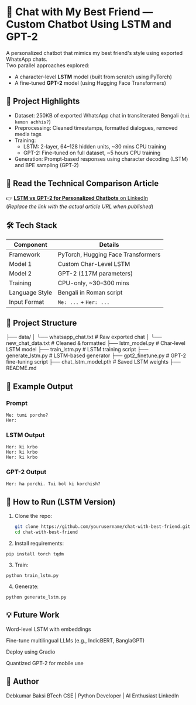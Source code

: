 # 🧠 Chat with My Best Friend — Custom Chatbot Using LSTM and GPT-2

A personalized chatbot that mimics my best friend's style using exported WhatsApp chats.  
Two parallel approaches explored:
- A character-level **LSTM** model (built from scratch using PyTorch)
- A fine-tuned **GPT-2** model (using Hugging Face Transformers)

## 📌 Project Highlights

- Dataset: 250KB of exported WhatsApp chat in transliterated Bengali (`tui kemon achhis?`)
- Preprocessing: Cleaned timestamps, formatted dialogues, removed media tags
- Training:
  - LSTM: 2-layer, 64–128 hidden units, ~30 mins CPU training
  - GPT-2: Fine-tuned on full dataset, ~5 hours CPU training
- Generation: Prompt-based responses using character decoding (LSTM) and BPE sampling (GPT-2)

## 📖 Read the Technical Comparison Article

👉 [**LSTM vs GPT-2 for Personalized Chatbots** on LinkedIn](https://www.linkedin.com/in/debkumar-baksi)  
(*Replace the link with the actual article URL when published*)

## 🛠️ Tech Stack

| Component      | Details                         |
|----------------|----------------------------------|
| Framework      | PyTorch, Hugging Face Transformers |
| Model 1        | Custom Char-Level LSTM           |
| Model 2        | GPT-2 (117M parameters)           |
| Training       | CPU-only, ~30–300 mins           |
| Language Style | Bengali in Roman script          |
| Input Format   | `Me: ...` + `Her: ...`           |

## 📂 Project Structure

├── data/
│ └── whatsapp_chat.txt # Raw exported chat
│ └── new_chat_data.txt # Cleaned & formatted
├── lstm_model.py # Char-level LSTM model
├── train_lstm.py # LSTM training script
├── generate_lstm.py # LSTM-based generator
├── gpt2_finetune.py # GPT-2 fine-tuning script
├── chat_lstm_model.pth # Saved LSTM weights
├── README.md


## 🧪 Example Output

### Prompt
```
Me: tumi porcho?
Her:
```


### LSTM Output
```
Her: ki krbo
Her: ki krbo
Her: ki krbo
```


### GPT-2 Output
```
Her: ha porchi. Tui bol ki korchish?
```

## 🚀 How to Run (LSTM Version)

1. Clone the repo:
   ```bash
   git clone https://github.com/yourusername/chat-with-best-friend.git
   cd chat-with-best-friend
2. Install requirements:

```
pip install torch tqdm
```
3. Train:
```
python train_lstm.py
```
4. Generate:
```
python generate_lstm.py
```
## 💡 Future Work
Word-level LSTM with embeddings

Fine-tune multilingual LLMs (e.g., IndicBERT, BanglaGPT)

Deploy using Gradio

Quantized GPT-2 for mobile use

## 🤝 Author
Debkumar Baksi
BTech CSE | Python Developer | AI Enthusiast
LinkedIn